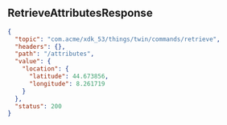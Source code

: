 ## RetrieveAttributesResponse

```json
{
  "topic": "com.acme/xdk_53/things/twin/commands/retrieve",
  "headers": {},
  "path": "/attributes",
  "value": {
    "location": {
      "latitude": 44.673856,
      "longitude": 8.261719
    }
  },
  "status": 200
}
```
